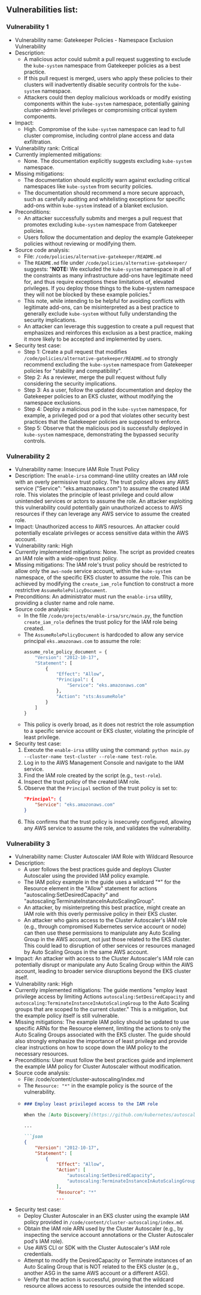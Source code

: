 ## Vulnerabilities list:

### Vulnerability 1

- Vulnerability name: Gatekeeper Policies - Namespace Exclusion Vulnerability
- Description:
    - A malicious actor could submit a pull request suggesting to exclude the `kube-system` namespace from Gatekeeper policies as a best practice.
    - If this pull request is merged, users who apply these policies to their clusters will inadvertently disable security controls for the `kube-system` namespace.
    - Attackers could then deploy malicious workloads or modify existing components within the `kube-system` namespace, potentially gaining cluster-admin level privileges or compromising critical system components.
- Impact:
    - High. Compromise of the `kube-system` namespace can lead to full cluster compromise, including control plane access and data exfiltration.
- Vulnerability rank: Critical
- Currently implemented mitigations:
    - None. The documentation explicitly suggests excluding `kube-system` namespace.
- Missing mitigations:
    - The documentation should explicitly warn against excluding critical namespaces like `kube-system` from security policies.
    - The documentation should recommend a more secure approach, such as carefully auditing and whitelisting exceptions for specific add-ons within `kube-system` instead of a blanket exclusion.
- Preconditions:
    - An attacker successfully submits and merges a pull request that promotes excluding `kube-system` namespace from Gatekeeper policies.
    - Users follow the documentation and deploy the example Gatekeeper policies without reviewing or modifying them.
- Source code analysis:
    - File: `/code/policies/alternative-gatekeeper/README.md`
    - The `README.md` file under `/code/policies/alternative-gatekeeper/` suggests: "**NOTE:** We excluded the `kube-system` namespace in all of the constraints as many infrastructure add-ons have legitimate need for, and thus require exceptions these limitations of, elevated privileges. If you deploy those things to the kube-system namespace they will not be blocked by these example policies."
    - This note, while intending to be helpful for avoiding conflicts with legitimate add-ons, can be misinterpreted as a best practice to generally exclude `kube-system` without fully understanding the security implications.
    - An attacker can leverage this suggestion to create a pull request that emphasizes and reinforces this exclusion as a best practice, making it more likely to be accepted and implemented by users.
- Security test case:
    - Step 1: Create a pull request that modifies `/code/policies/alternative-gatekeeper/README.md` to strongly recommend excluding the `kube-system` namespace from Gatekeeper policies for "stability and compatibility".
    - Step 2: As a reviewer, merge the pull request without fully considering the security implications.
    - Step 3: As a user, follow the updated documentation and deploy the Gatekeeper policies to an EKS cluster, without modifying the namespace exclusions.
    - Step 4: Deploy a malicious pod in the `kube-system` namespace, for example, a privileged pod or a pod that violates other security best practices that the Gatekeeper policies are supposed to enforce.
    - Step 5: Observe that the malicious pod is successfully deployed in `kube-system` namespace, demonstrating the bypassed security controls.

### Vulnerability 2

- Vulnerability name: Insecure IAM Role Trust Policy
- Description: The `enable-irsa` command-line utility creates an IAM role with an overly permissive trust policy. The trust policy allows any AWS service ("Service": "eks.amazonaws.com") to assume the created IAM role. This violates the principle of least privilege and could allow unintended services or actors to assume the role. An attacker exploiting this vulnerability could potentially gain unauthorized access to AWS resources if they can leverage any AWS service to assume the created role.
- Impact: Unauthorized access to AWS resources. An attacker could potentially escalate privileges or access sensitive data within the AWS account.
- Vulnerability rank: High
- Currently implemented mitigations: None. The script as provided creates an IAM role with a wide-open trust policy.
- Missing mitigations: The IAM role's trust policy should be restricted to allow only the `aws-node` service account, within the `kube-system` namespace, of the specific EKS cluster to assume the role. This can be achieved by modifying the `create_iam_role` function to construct a more restrictive `AssumeRolePolicyDocument`.
- Preconditions: An administrator must run the `enable-irsa` utility, providing a cluster name and role name.
- Source code analysis:
  - In the file `/code/projects/enable-irsa/src/main.py`, the function `create_iam_role` defines the trust policy for the IAM role being created.
  - The `AssumeRolePolicyDocument` is hardcoded to allow any service principal `eks.amazonaws.com` to assume the role:
    ```python
    assume_role_policy_document = {
        "Version": "2012-10-17",
        "Statement": [
            {
                "Effect": "Allow",
                "Principal": {
                    "Service": "eks.amazonaws.com"
                },
                "Action": "sts:AssumeRole"
            }
        ]
    }
    ```
  - This policy is overly broad, as it does not restrict the role assumption to a specific service account or EKS cluster, violating the principle of least privilege.
- Security test case:
  1. Execute the `enable-irsa` utility using the command: `python main.py --cluster-name test-cluster --role-name test-role`.
  2. Log in to the AWS Management Console and navigate to the IAM service.
  3. Find the IAM role created by the script (e.g., `test-role`).
  4. Inspect the trust policy of the created IAM role.
  5. Observe that the `Principal` section of the trust policy is set to:
     ```json
     "Principal": {
         "Service": "eks.amazonaws.com"
     }
     ```
  6. This confirms that the trust policy is insecurely configured, allowing any AWS service to assume the role, and validates the vulnerability.

### Vulnerability 3

- Vulnerability name: Cluster Autoscaler IAM Role with Wildcard Resource
- Description:
  - A user follows the best practices guide and deploys Cluster Autoscaler using the provided IAM policy example.
  - The IAM policy example in the guide uses a wildcard "*" for the Resource element in the "Allow" statement for actions "autoscaling:SetDesiredCapacity" and "autoscaling:TerminateInstanceInAutoScalingGroup".
  - An attacker, by misinterpreting this best practice, might create an IAM role with this overly permissive policy in their EKS cluster.
  - An attacker who gains access to the Cluster Autoscaler's IAM role (e.g., through compromised Kubernetes service account or node) can then use these permissions to manipulate any Auto Scaling Group in the AWS account, not just those related to the EKS cluster. This could lead to disruption of other services or resources managed by Auto Scaling Groups in the same AWS account.
- Impact: An attacker with access to the Cluster Autoscaler's IAM role can potentially disrupt or manipulate any Auto Scaling Group within the AWS account, leading to broader service disruptions beyond the EKS cluster itself.
- Vulnerability rank: High
- Currently implemented mitigations: The guide mentions "employ least privilege access by limiting Actions `autoscaling:SetDesiredCapacity` and `autoscaling:TerminateInstanceInAutoScalingGroup` to the Auto Scaling groups that are scoped to the current cluster." This is a mitigation, but the example policy itself is still vulnerable.
- Missing mitigations: The example IAM policy should be updated to use specific ARNs for the Resource element, limiting the actions to only the Auto Scaling Groups associated with the EKS cluster. The guide should also strongly emphasize the importance of least privilege and provide clear instructions on how to scope down the IAM policy to the necessary resources.
- Preconditions: User must follow the best practices guide and implement the example IAM policy for Cluster Autoscaler without modification.
- Source code analysis:
  - File: /code/content/cluster-autoscaling/index.md
  - The `Resource: "*"` in the example policy is the source of the vulnerability.
  - ```markdown
    ### Employ least privileged access to the IAM role

    When the [Auto Discovery](https://github.com/kubernetes/autoscaler/blob/master/cluster-autoscaler/cloudprovider/aws/README.md#Auto-discovery-setup) is used, we strongly recommend that you employ least privilege access by limiting Actions `autoscaling:SetDesiredCapacity` and `autoscaling:TerminateInstanceInAutoScalingGroup` to the Auto Scaling groups that are scoped to the current cluster.

    ...

    ```json
    {
        "Version": "2012-10-17",
        "Statement": [
            {
                "Effect": "Allow",
                "Action": [
                    "autoscaling:SetDesiredCapacity",
                    "autoscaling:TerminateInstanceInAutoScalingGroup"
                ],
                "Resource": "*"
                ...
    ```
- Security test case:
  - Deploy Cluster Autoscaler in an EKS cluster using the example IAM policy provided in `/code/content/cluster-autoscaling/index.md`.
  - Obtain the IAM role ARN used by the Cluster Autoscaler (e.g., by inspecting the service account annotations or the Cluster Autoscaler pod's IAM role).
  - Use AWS CLI or SDK with the Cluster Autoscaler's IAM role credentials.
  - Attempt to modify the DesiredCapacity or Terminate instances of an Auto Scaling Group that is NOT related to the EKS cluster (e.g., another ASG in the same AWS account or a different ASG).
  - Verify that the action is successful, proving that the wildcard resource allows access to resources outside the intended scope.
